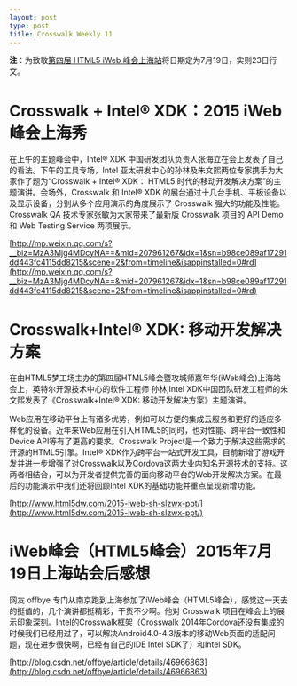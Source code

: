 ```yaml
---
layout: post
type: post
title: Crosswalk Weekly 11
---
```


**注**：为致敬[第四届 HTML5 iWeb 峰会上海站](http://www.html5dw.com/2015-iweb-sh-review/)将日期定为7月19日，实则23日行文。


# Crosswalk + Intel® XDK：2015 iWeb 峰会上海秀

在上午的主题峰会中，Intel® XDK 中国研发团队负责人张海立在会上发表了自己的看法。下午的工具专场，Intel 亚太研发中心的孙林及朱文熙两位专家携手为大家作了题为“Crosswalk + Intel® XDK： HTML5 时代的移动开发解决方案”的主题演讲。会场外，Crosswalk 和 Intel® XDK 的展台通过十几台手机、平板设备以及显示设备，分别从多个应用演示的角度展示了 Crosswalk 强大的功能及性能。Crosswalk QA 技术专家张敏为大家带来了最新版 Crosswalk 项目的 API Demo 和 Web Testing Service 两项展示。

[http://mp.weixin.qq.com/s?__biz=MzA3Mjg4MDcyNA==&mid=207961267&idx=1&sn=b98ce089af17291dd443fc4115dd8215&scene=2&from=timeline&isappinstalled=0#rd](http://mp.weixin.qq.com/s?__biz=MzA3Mjg4MDcyNA==&mid=207961267&idx=1&sn=b98ce089af17291dd443fc4115dd8215&scene=2&from=timeline&isappinstalled=0#rd)


# Crosswalk+Intel® XDK: 移动开发解决方案

在由HTML5梦工场主办的第四届HTML5峰会暨攻城师嘉年华(iWeb峰会)上海站会上，英特尔开源技术中心的软件工程师 孙林,Intel XDK中国团队研发工程师的朱文熙发表了《Crosswalk+Intel® XDK: 移动开发解决方案》主题演讲。

Web应用在移动平台上有诸多优势，例如可以方便的集成云服务和更好的适应多样化的设备。近年来Web应用在引入HTML5的同时，也对性能、跨平台一致性和Device API等有了更高的要求。Crosswalk Project是一个致力于解决这些需求的开源的HTML5引擎。Intel® XDK作为跨平台一站式开发工具，目前新增了游戏开发并进一步增强了对Crosswalk以及Cordova这两大业内知名开源技术的支持。这两者相结合，可以为开发者提供完善的面向移动平台的Web开发解决方案。在最后的功能演示中我们还将回顾Intel XDK的基础功能并重点呈现新增功能。

[http://www.html5dw.com/2015-iweb-sh-slzwx-ppt/](http://www.html5dw.com/2015-iweb-sh-slzwx-ppt/)


# iWeb峰会（HTML5峰会）2015年7月19日上海站会后感想

网友 offbye 专门从南京跑到上海参加了iWeb峰会（HTML5峰会），感觉这一天去的挺值的，几个演讲都挺精彩，干货不少啊。他对 Crosswalk 项目在峰会上的展示印象深刻。Intel的Crosswalk框架（Crosswalk 2014年Cordova还没有集成的时候我们已经用过了，可以解决Android4.0-4.3版本的移动Web页面的适配问题，现在进步很快啊，已经有自己的IDE Intel SDK了）和Intel SDK。

[http://blog.csdn.net/offbye/article/details/46966863](http://blog.csdn.net/offbye/article/details/46966863)
